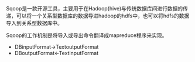 Sqoop是一款开源工具，主要用于在Hadoop(hive)与传统数据库间进行数据的传递，可以将一个关系型数据库的数据导进hadoop的hdfs中，也可以将hdfs的数据导入到关系型数据库中。

Sqoop的工作机制是将导入或导出命令翻译成mapreduce程序来实现。
* DBinputFormat->TextoutputFormat
* DBoutputFormat<-TextinputFormat
